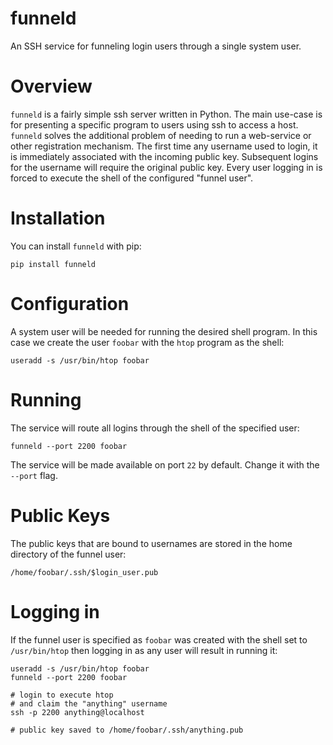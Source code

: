 # funneld

An SSH service for funneling login users through a single system user.

# Overview

`funneld` is a fairly simple ssh server written in Python. The main use-case is for presenting a specific program to users using ssh to access a host. `funneld` solves the additional problem of needing to run a web-service or other registration mechanism. The first time any username used to login, it is immediately associated with the incoming public key. Subsequent logins for the username will require the original public key. Every user logging in is forced to execute the shell of the configured "funnel user".

# Installation

You can install `funneld` with pip:

    pip install funneld

# Configuration

A system user will be needed for running the desired shell program. In this case we create the user `foobar` with the `htop` program as the shell:

    useradd -s /usr/bin/htop foobar

# Running

The service will route all logins through the shell of the specified user:

    funneld --port 2200 foobar

The service will be made available on port `22` by default. Change it with the `--port` flag.

# Public Keys

The public keys that are bound to usernames are stored in the home directory of the funnel user:

    /home/foobar/.ssh/$login_user.pub

# Logging in

If the funnel user is specified as `foobar` was created with the shell set to `/usr/bin/htop` then logging in as any user will result in running it:

    useradd -s /usr/bin/htop foobar
    funneld --port 2200 foobar

    # login to execute htop
    # and claim the "anything" username
    ssh -p 2200 anything@localhost

    # public key saved to /home/foobar/.ssh/anything.pub

